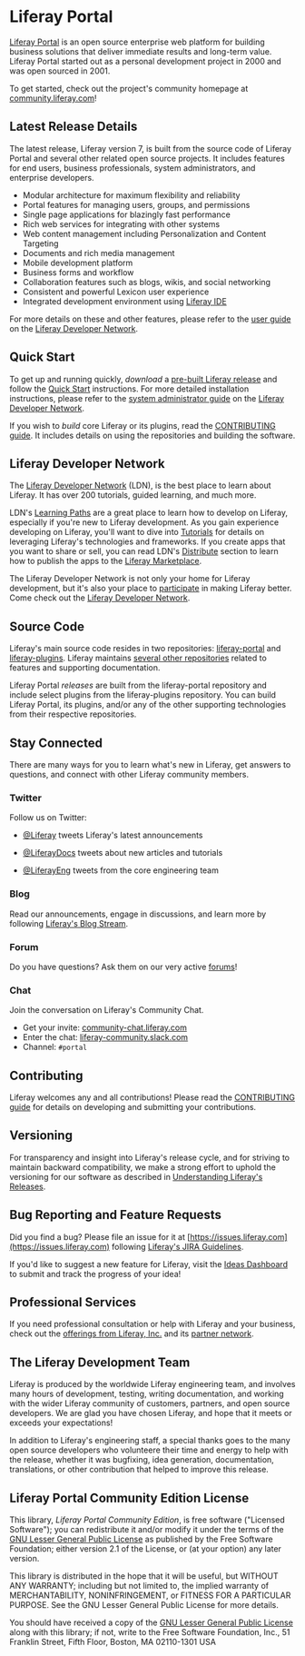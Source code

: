 # Liferay Portal

[Liferay Portal](https://community.liferay.com/projects/portal) is an
open source enterprise web platform for building business solutions that deliver
immediate results and long-term value. Liferay Portal started out as a personal
development project in 2000 and was open sourced in 2001.

To get started, check out the project's community homepage at
[community.liferay.com](https://community.liferay.com)!

## Latest Release Details

The latest release, Liferay version 7, is built from the source code of Liferay
Portal and several other related open source projects. It includes features for
end users, business professionals, system administrators, and enterprise
developers.

*   Modular architecture for maximum flexibility and reliability
*   Portal features for managing users, groups, and permissions
*   Single page applications for blazingly fast performance
*   Rich web services for integrating with other systems
*   Web content management including Personalization and Content Targeting
*   Documents and rich media management
*   Mobile development platform
*   Business forms and workflow
*   Collaboration features such as blogs, wikis, and social networking
*   Consistent and powerful Lexicon user experience
*   Integrated development environment using [Liferay IDE](https://community.liferay.com/projects/ide)

For more details on these and other features, please refer to the
[user guide](https://dev.liferay.com/discover/portal) on the
[Liferay Developer Network](https://dev.liferay.com).

## Quick Start

To get up and running quickly, *download* a
[pre-built Liferay release](http://liferay.com/downloads) and follow the
[Quick Start](http://liferay.com/quick-start) instructions. For more detailed
installation instructions, please refer to the
[system administrator guide](https://dev.liferay.com/discover/deployment) on the
[Liferay Developer Network](https://dev.liferay.com).

If you wish to *build* core Liferay or its plugins, read the [CONTRIBUTING
guide](https://github.com/liferay/liferay-portal/blob/master/CONTRIBUTING.markdown).
It includes details on using the repositories and building the software.

## Liferay Developer Network

The [Liferay Developer Network](https://dev.liferay.com) (LDN),
is the best place to learn about Liferay. It has over
200 tutorials, guided learning, and much more.

LDN's [Learning Paths](https://dev.liferay.com/develop/learning-paths) are a
great place to learn how to develop on Liferay, especially if you're new to
Liferay development. As you gain experience developing on Liferay, you'll want
to dive into [Tutorials](https://dev.liferay.com/develop/tutorials) for details
on leveraging Liferay's technologies and frameworks. If you create apps that you
want to share or sell, you can read LDN's
[Distribute](https://dev.liferay.com/distribute) section to learn how to publish
the apps to the [Liferay Marketplace](https://web.liferay.com/marketplace).

The Liferay Developer Network is not only your home for Liferay development, but
it's also your place to [participate](https://dev.liferay.com/participate) in
making Liferay better. Come check out the [Liferay Developer
Network](https://dev.liferay.com).

## Source Code

Liferay's main source code resides in two repositories:
[liferay-portal](https://github.com/liferay/liferay-portal) and
[liferay-plugins](https://github.com/liferay/liferay-plugins). Liferay maintains
[several other repositories](https://github.com/liferay) related to features and
supporting documentation.

Liferay Portal *releases* are built from the liferay-portal repository and
include select plugins from the liferay-plugins repository. You can build
Liferay Portal, its plugins, and/or any of the other supporting technologies
from their respective repositories.

## Stay Connected

There are many ways for you to learn what's new in Liferay, get answers to
questions, and connect with other Liferay community members.

### Twitter

Follow us on Twitter:

-   [@Liferay](http://twitter.com/liferay) tweets Liferay's latest
    announcements

-   [@LiferayDocs](http://twitter.com/liferaydocs) tweets about new articles
    and tutorials

-   [@LiferayEng](http://twitter.com/liferayeng) tweets from the core
    engineering team

### Blog

Read our announcements, engage in discussions, and learn more by
following [Liferay's Blog Stream](http://www.liferay.com/community/blogs).

### Forum

Do you have questions? Ask them on our very active
[forums](http://www.liferay.com/community/forums)!

### Chat

Join the conversation on Liferay's Community Chat.

* Get your invite: [community-chat.liferay.com](https://community-chat.liferay.com)
* Enter the chat: [liferay-community.slack.com](https://liferay-community.slack.com)
* Channel: `#portal`

## Contributing

Liferay welcomes any and all contributions! Please read the [CONTRIBUTING
guide](https://github.com/liferay/liferay-portal/blob/master/CONTRIBUTING.markdown)
for details on developing and submitting your contributions.

## Versioning

For transparency and insight into Liferay's release cycle, and for striving to
maintain backward compatibility, we make a strong effort to uphold the
versioning for our software as described in [Understanding Liferay's
Releases](https://dev.liferay.com/discover/deployment/-/knowledge_base/7-0/liferay-installation-overview#understanding-liferays-releases).

## Bug Reporting and Feature Requests

Did you find a bug? Please file an issue for it at
[https://issues.liferay.com](https://issues.liferay.com) following [Liferay's
JIRA Guidelines](http://www.liferay.com/community/wiki/-/wiki/Main/JIRA).

If you'd like to suggest a new feature for Liferay, visit the [Ideas
Dashboard](https://dev.liferay.com/participate/ideas) to submit and track the
progress of your idea!

## Professional Services

If you need professional consultation or help with Liferay and your business,
check out the [offerings from Liferay, Inc.](http://www.liferay.com/services)
and its [partner network](http://www.liferay.com/partners/service-partners).

## The Liferay Development Team

Liferay is produced by the worldwide Liferay engineering team, and involves many
hours of development, testing, writing documentation, and working with the wider
Liferay community of customers, partners, and open source developers. We are
glad you have chosen Liferay, and hope that it meets or exceeds your
expectations!

In addition to Liferay's engineering staff, a special thanks goes to the many
open source developers who volunteere their time and energy to help with the
release, whether it was bugfixing, idea generation, documentation, translations,
or other contribution that helped to improve this release.

## Liferay Portal Community Edition License

This library, *Liferay Portal Community Edition*, is free software ("Licensed
Software"); you can redistribute it and/or modify it under the terms of the [GNU
Lesser General Public License](http://www.gnu.org/licenses/lgpl-2.1.html) as
published by the Free Software Foundation; either version 2.1 of the License, or
(at your option) any later version.

This library is distributed in the hope that it will be useful, but WITHOUT ANY
WARRANTY; including but not limited to, the implied warranty of MERCHANTABILITY,
NONINFRINGEMENT, or FITNESS FOR A PARTICULAR PURPOSE. See the GNU Lesser General
Public License for more details.

You should have received a copy of the [GNU Lesser General Public
License](http://www.gnu.org/licenses/lgpl-2.1.html) along with this library; if
not, write to the Free Software Foundation, Inc., 51 Franklin Street, Fifth
Floor, Boston, MA 02110-1301 USA